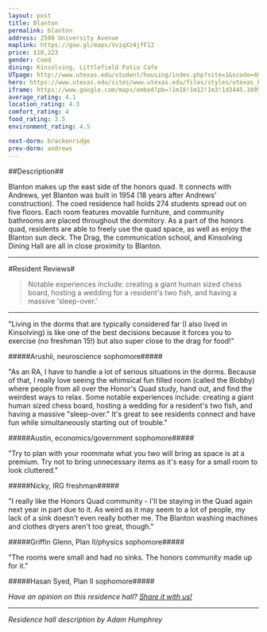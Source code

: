 ```yaml
---
layout: post
title: Blanton
permalink: blanton
address: 2500 University Avenue
maplink: https://goo.gl/maps/VviqXz4jfF12
price: $10,223
gender: Coed
dining: Kinsolving, Littlefield Patio Cafe
UTpage: http://www.utexas.edu/student/housing/index.php?site=1&scode=4&id=153
hero: https://www.utexas.edu/sites/www.utexas.edu/files/styles/utexas_hero_photo_image/public/hero-photos/maincampus_hero.jpg?itok=i1E3qQY4
iframe: https://www.google.com/maps/embed?pb=!1m18!1m12!1m3!1d3445.189501180564!2d-97.74157408487012!3d30.288666413949006!2m3!1f0!2f0!3f0!3m2!1i1024!2i768!4f13.1!3m3!1m2!1s0x8644b582dc72935d%3A0xd8f63ba6af27a9bc!2sBlanton+Dormitory!5e0!3m2!1sen!2sus!4v1462254074718
average_rating: 4.1
location_rating: 4.3
comfort_rating: 4
food_rating: 3.5
environment_rating: 4.5

next-dorm: brackenridge
prev-dorm: andrews
---
```


##Description##

Blanton makes up the east side of the honors quad. It connects with Andrews, yet Blanton was built in 1954 (18 years after Andrews’ construction). The coed residence hall holds 274 students spread out on five floors. Each room features movable furniture, and community bathrooms are placed throughout the dormitory. As a part of the honors quad, residents are able to freely use the quad space, as well as enjoy the Blanton sun deck. The Drag, the communication school, and Kinsolving Dining Hall are all in close proximity to Blanton.

---

#Resident Reviews#

> Notable experiences include: creating a giant human sized chess board, hosting a wedding for a resident's two fish, and having a massive 'sleep-over.'

---

"Living in the dorms that are typically considered far (I also lived in Kinsolving) is like one of the best decisions because it forces you to exercise (no freshman 15!) but also super close to the drag for food!"

#####Arushii, neuroscience sophomore#####

"As an RA, I have to handle a lot of serious situations in the dorms. Because of that, I really love seeing the whimsical fun filled room (called the Blobby) where people from all over the Honor's Quad study, hand out, and find the weirdest ways to relax. Some notable experiences include: creating a giant human sized chess board, hosting a wedding for a resident's two fish, and having a massive "sleep-over." It's great to see residents connect and have fun while simultaneously starting out of trouble."

#####Austin, economics/government sophomore#####

"Try to plan with your roommate what you two will bring as space is at a premium. Try not to bring unnecessary items as it's easy for a small room to look cluttered."

#####Nicky, IRG freshman#####

"I really like the Honors Quad community - I'll be staying in the Quad again next year in part due to it. As weird as it may seem to a lot of people, my lack of a sink doesn't even really bother me. The Blanton washing machines and clothes dryers aren't too great, though." 

#####Griffin Glenn, Plan II/physics sophomore#####

"The rooms were small and had no sinks. The honors community made up for it."

#####Hasan Syed, Plan II sophomore#####

_Have an opinion on this residence hall? [Share it with us!](https://goo.gl/forms/2FQQ17t7YAfFhlZT2)_

---

_Residence hall description by Adam Humphrey_